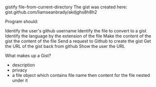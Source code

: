 gistify file-from-current-directory
The gist was created here: gist.github.com/liamseanbrady/akdjghs8h8h2

Program should:

Identify the user's github username
Identify the file to convert to a gist
Identify the language by the extension of the file
Make the content of the gist the content of the file
Send a request to Github to create the gist
Get the URL of the gist back from github
Show the user the URL

What makes up a Gist?

- description
- privacy
- a file object which contains file name then content for the file nested under it
